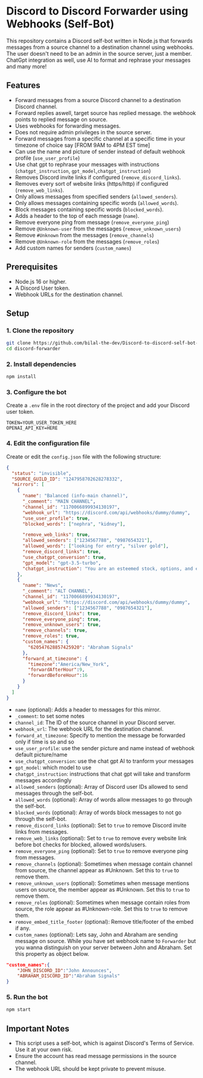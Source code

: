 # Discord to Discord Forwarder using Webhooks (Self-Bot)

This repository contains a Discord self-bot written in Node.js that forwards messages from a source channel to a destination channel using webhooks. The user doesn't need to be an admin in the source server, just a member. ChatGpt integration as well, use AI to format and rephrase your messages and many more!

## Features

- Forward messages from a source Discord channel to a destination Discord channel.
- Forward replies aswell, target source has replied message. the webhook points to replied message on source.
- Uses webhooks for forwarding messages.
- Does not require admin privileges in the source server.
- Forward messages from a specific channel at a specific time in your timezone of choice say [FROM 9AM to 4PM EST time]
- Can use the name and picture of sender instead of default webhook profile (`use_user_profile`)
- Use chat gpt to rephrase your messages with instructions (`chatgpt_instruction`, `gpt_model`,`chatgpt_instruction`)
- Removes Discord invite links if configured (`remove_discord_links`).
- Removes every sort of website links (https/http) if configured (`remove_web_links`).
- Only allows messages from specified senders (`allowed_senders`).
- Only allows messages containing specific words (`allowed_words`).
- Block messages containing specific words (`blocked_words`).
- Adds a header to the top of each message (`name`).
- Remove everyone ping from message (`remove_everyone_ping`)
- Remove `@Unknown-user` from the messages (`remove_unknown_users`)
- Remove `#Unknown` from the messages (`remove_channels`)
- Remove `@Unknown-role` from the messages (`remove_roles`)
- Add custom names for senders (`custom_names`)

## Prerequisites

- Node.js 16 or higher.
- A Discord User token.
- Webhook URLs for the destination channel.

## Setup

### 1. Clone the repository

```sh
git clone https://github.com/bilal-the-dev/Discord-to-discord-self-bot-forwarder.git discord-forwarder
cd discord-forwarder
```

### 2. Install dependencies

```sh
npm install
```

### 3. Configure the bot

Create a `.env` file in the root directory of the project and add your Discord user token.

```env
TOKEN=YOUR_USER_TOKEN_HERE
OPENAI_API_KEY=HERE
```

### 4. Edit the configuration file

Create or edit the `config.json` file with the following structure:

```json
{
  "status": "invisible",
  "SOURCE_GUILD_ID": "1247958702628278332",
  "mirrors": [
    {
      "name": "Balanced (info-main channel)",
      "_comment": "MAIN CHANNEL",
      "channel_id": "1170066899934130197",
      "webhook_url": "https://discord.com/api/webhooks/dummy/dummy",
      "use_user_profile": true,
      "blocked_words": ["nephra", "kidney"],

      "remove_web_links": true,
      "allowed_senders": ["1234567788", "0987654321"],
      "allowed_words": ["looking for entry", "silver gold"],
      "remove_discord_links": true,
      "use_chatgpt_conversion": true,
      "gpt_model": "gpt-3.5-turbo",
      "chatgpt_instruction": "You are an esteemed stock, options, and equities trader. You KNOW all the ticker symbols on the NYSE and other major stock exchanges. Your task is to summarize messages in bullet points in your own words and analysis. Rewrite the reply in bullet points and not in whole sentences. Make it simple, concise, and to the point."
    },
    {
      "name": "News",
      "_comment": "ALT CHANNEL",
      "channel_id": "1170066899934130197",
      "webhook_url": "https://discord.com/api/webhooks/dummy/dummy",
      "allowed_senders": ["1234567788", "0987654321"],
      "remove_discord_links": true,
      "remove_everyone_ping": true,
      "remove_unknown_users": true,
      "remove_channels": true,
      "remove_roles": true,
      "custom_names": {
        "620547628857425920": "Abraham Signals"
      },
      "forward_at_timezone": {
        "timezone":"America/New_York",
        "forwardAfterHour":9,
        "forwardBeforeHour":16
      }
    }
  ]
}
```

- `name` (optional): Adds a header to messages for this mirror.
- `_comment`: to set some notes
- `channel_id`: The ID of the source channel in your Discord server.
- `webhook_url`: The webhook URL for the destination channel.
- `forward_at_timezone`: Specify to mention the message be forwarded only if time is so and so
- `use_user_profile`: use the sender picture and name instead of webhook default picture/name
- `use_chatgpt_conversion`: use the chat gpt AI to tranform your messages
- `gpt_model`: which model to use
- `chatgpt_instruction`: instructions that chat gpt will take and transform messages accordingly
- `allowed_senders` (optional): Array of Discord user IDs allowed to send messages through the self-bot.
- `allowed_words` (optional): Array of words allow messages to go through the self-bot.
- `blocked_words` (optional): Array of words block messages to not go through the self-bot.
- `remove_discord_links` (optional): Set to `true` to remove Discord invite links from messages.
- `remove_web_links` (optional): Set to `true` to remove every website link before bot checks for blocked, allowed words/users.
- `remove_everyone_ping` (optional): Set to `true` to remove everyone ping from messages.
- `remove_channels` (optional): Sometimes when message contain channel from source, the channel appear as #Unknown. Set this to `true` to remove them.
- `remove_unknown_users` (optional): Sometimes when message mentions users on source, the member appear as #Unknown. Set this to `true` to remove them.
- `remove_roles` (optional): Sometimes when message contain roles from source, the role appear as #Unknown-role. Set this to `true` to remove them.
- `remove_embed_title_footer` (optional): Remove title/footer of the embed if any.
- `custom_names` (optional): Lets say, John and Abraham are sending message on source. While you have set webhook name to `Forwarder` but you wanna distinguish on your server between John and Abraham. Set this property as object below.

```json
"custom_names":{
	"JOHN_DISCORD_ID":"John Announces",
	"ABRAHAM_DISCORD_ID":"Abraham Signals"
}
```

### 5. Run the bot

```sh
npm start
```

## Important Notes

- This script uses a self-bot, which is against Discord's Terms of Service. Use it at your own risk.
- Ensure the account has read message permissions in the source channel.
- The webhook URL should be kept private to prevent misuse.
